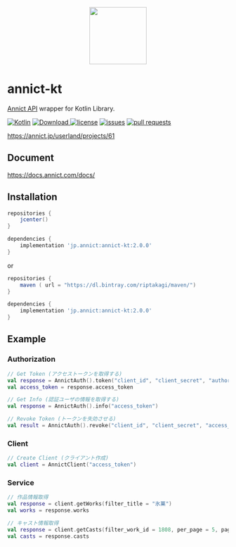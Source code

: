 <p align="center"><a href="https://annict.com" target="_blank" rel="noopener"><img src="https://user-images.githubusercontent.com/56767/56467671-fdd6ea80-645c-11e9-9056-a5d3fd5739e6.png" width="130" /></a></p>

# annict-kt
[Annict API](https://github.com/annict/annict) wrapper for Kotlin Library.

[![Kotlin](https://img.shields.io/badge/Kotlin-1.4.21-blue)](https://kotlinlang.org)
[ ![Download](https://api.bintray.com/packages/riptakagi/maven/annict-kt/images/download.svg?version=2.1.0) ](https://bintray.com/riptakagi/maven/annict-kt/2.1.0/link)
[![license](https://img.shields.io/github/license/iam-takagi/annict-kt)](./LICENSE)
[![issues](https://img.shields.io/github/issues/iam-takagi/annict-kt)](https://github.com/iam-takagi/annict-kt/issues)
[![pull requests](https://img.shields.io/github/issues-pr/iam-takagi/annict-kt)](https://github.com/iam-takagi/annict-kt/pulls)

https://annict.jp/userland/projects/61

## Document
https://docs.annict.com/docs/

## Installation
```gradle
repositories {
    jcenter()
}

dependencies {
    implementation 'jp.annict:annict-kt:2.0.0'
}
```

or

```gradle
repositories {
    maven ( url = "https://dl.bintray.com/riptakagi/maven/")
}

dependencies {
    implementation 'jp.annict:annict-kt:2.0.0'
}
```

## Example

### Authorization

```kotlin
// Get Token (アクセストークンを取得する)
val response = AnnictAuth().token("client_id", "client_secret", "authorization_code"(default), "urn:ietf:wg:oauth:2.0:oob"(default), "code")
val access_token = response.access_token
```

```kotlin
// Get Info (認証ユーザの情報を取得する)
val response = AnnictAuth().info("access_token")
```

```kotlin
// Revoke Token (トークンを失効させる)
val result = AnnictAuth().revoke("client_id", "client_secret", "access_token")
```

### Client
```kotlin
// Create Client (クライアント作成)
val client = AnnictClient("access_token")
```

### Service

```kotlin
// 作品情報取得
val response = client.getWorks(filter_title = "氷菓")
val works = response.works
```

```kotlin
// キャスト情報取得
val response = client.getCasts(filter_work_id = 1808, per_page = 5, page = 5)
val casts = response.casts
```
